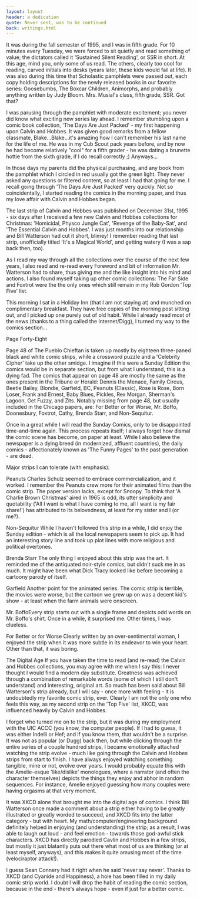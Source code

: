 ```yaml
---
layout: layout
header: a dedication
quote: Never sent, was to be continued
back: writings.html
---
```


It was during the fall semester of 1995, and I was in fifth grade. For 10 minutes every Tuesday, we were forced to sit quietly and read something of value; the dictators called it 'Sustained Silent Reading', or SSR in short. At this age, mind you, only some of us read. The others, clearly too cool for reading, carved initials into desks (years later, these kids would fail at life). It was also during this time that Scholastic pamphlets were passed out, each copy holding descriptions for the newly released books in our favorite series: Goosebumbs, The Boxcar Children, Animorphs, and probably anything written by Judy Bloom. Mrs. Musial's class, fifth grade, SSR. Got that?

I was parusing through the pamphlet with moderate excitement; you never did know what exciting new series lay ahead. I remember stumbling upon a comic book collection, 'The Days Are Just Packed' - my first happening upon Calvin and Hobbes. It was given good remarks from a fellow classmate, Blake...Blake...it's amazing how I can't remember his last name for the life of me. He was in my Cub Scout pack years before, and by now he had become relatively "cool" for a fifth grader - he was dating a brunette hottie from the sixth grade, if I do recall correctly ;) Anyways...

In those days my parents did the physical purchasing, and any book from the pamphlet which I circled in red usually got the green light. They never asked any questions or filtered content, so at least I had that going for me. I recall going through 'The Days Are Just Packed' very quickly. Not so coincidentally, I started reading the comics in the morning paper, and thus my love affair with Calvin and Hobbes began. 

The last strip of Calvin and Hobbes was published on December 31st, 1995 - six days after I received a few new Calvin and Hobbes collections for Christmas: 'Homicidal, Physco Jungle Cat', 'Revenge of the Baby-Sat', and 'The Essential Calvin and Hobbes'. I was just months into our relationship and Bill Watterson had cut it short, blimey! I remember reading that last strip, unofficially titled 'It's a Magical World', and getting watery (I was a sap back then, too).

As I read my way through all the collections over the course of the next few years, I also read and re-read every Foreword and bit of information Mr. Watterson had to share, thus giving me and the like insight into his mind and actions. I also found myself taking up other comic collections: The Far Side and Foxtrot were the the only ones which still remain in my Rob Gordon 'Top Five' list.

This morning I sat in a Holiday Inn (that I am not staying at) and munched on complimentary breakfast. They have free copies of the morning post sitting out, and I picked up one purely out of old habit. While I already read most of the news (thanks to a thing called the Internet/Digg), I turned my way to the comics section...

Page Forty-Eight

Page 48 of The Pueblo Chieftan is taken up mostly by eighteen three-paned black and white comic strips, while a crossword puzzle and a 'Celebrity Cipher' take up the other smidge. I imagine if this were a Sunday Edition the comics would be in separate section, but from what I understand, this is a dying fad. The comics that appear on page 48 are mostly the same as the ones present in the Tribune or Herald: Dennis the Menace, Family Circus, Beetle Bailey, Blondie, Garfield, BC, Peanuts (Classic), Rose is Rose, Born Loser, Frank and Ernest, Baby Blues, Pickles, Rex Morgan, Sherman's Lagoon, Get Fuzzy, and Zits. Notably missing from page 48, but usually included in the Chicago papers, are: For Better or for Worse, Mr. Boffo, Doonesbury, Foxtrot, Cathy, Brenda Starr, and Non-Sequitur.

Once in a great while I will read the Sunday Comics, only to be disappointed time-and-time again. This process repeats itself; I always forget how dismal the comic scene has become, on paper at least. While I also believe the newspaper is a dying breed (in modernized, affluent countries), the daily comics - affectionately known as 'The Funny Pages' to the past generation - are dead.

Major strips I can tolerate (with emphasis):

Peanuts
Charles Schulz seemed to embrace commercialization, and it worked. I remember the Peanuts crew more for their animated films than the comic strip. The paper version lacks, except for Snoopy. To think that 'A Charlie Brown Christmas' aired in 1965 is odd, its utter simplicity and quotability ('All I want is what I have coming to me, all I want is my fair share!') has attributed to its belovedness, at least for my sister and I (or me?). 

Non-Sequitur
While I haven't followed this strip in a while, I did enjoy the Sunday edition - which is all the local newspapers seem to pick up. It had an interesting story line and took up plot lines with more religious and political overtones. 

Brenda Starr
The only thing I enjoyed about this strip was the art. It reminded me of the antiquated noir-style comics, but didn't suck me in as much. It might have been what Dick Tracy looked like before becoming a cartoony parody of itself. 

Garfield
Another point for the animated series. The comic strip is terrible, the movies were worse, but the cartoon we grew up on was a decent kid's show - at least when the farm animals were onscreen.

Mr. BoffoEvery strip starts out with a single frame and depicts odd words on Mr. Boffo's shirt. Once in a while, it surprised me. Other times, I was clueless.

For Better or for Worse
Clearly written by an over-sentimental woman, I enjoyed the strip when it was more subtle in its endeavor to win your heart. Other than that, it was boring.

The Digital Age
If you have taken the time to read (and re-read) the Calvin and Hobbes collections, you may agree with me when I say this: I never thought I would find a modern day substitute. Greatness was achieved through a combination of remarkable words (some of which I still don't understand) and interesting, original art. So much has been said about Bill Watterson's strip already, but I will say - once more with feeling - it is undoubtedly my favorite comic strip, ever. Clearly I am not the only one who feels this way, as my second strip on the 'Top Five' list, XKCD, was influenced heavily by Calvin and Hobbes.

I forget who turned me on to the strip, but it was during my employment with the UIC ACCC (you know, the computer people). If I had to guess, it was either Indelli or Hef; and if you know them, that wouldn't be a surprise. It was not as popular (or Dugg) back then, but while clicking through the entire series of a couple hundred strips, I became emotionally attached watching the strip evolve - much like going through the Calvin and Hobbes strips from start to finish. I have always enjoyed watching something tangible, mine or not, evolve over years. I would probably equate this with the Amelie-esque 'like/dislike' monologues, where a narrator (and often the character themselves) depicts the things they enjoy and abhor in random sequences. For instance, Amelie enjoyed guessing how many couples were having orgasms at that very moment.

It was XKCD alone that brought me into the digital age of comics. I think Bill Watterson once made a comment about a strip either having to be greatly illustrated or greatly worded to succeed, and XKCD fits into the latter category - but with heart. My math/computer/engineering background definitely helped in enjoying (and understanding) the strip; as a result, I was able to laugh out loud - and feel emotion - towards those god-awful stick characters. XKCD has directly parodied Cavlin and Hobbes in a few strips, but mostly it just blatantly puts out there what most of us are thinking (or at least myself, anyways), and this makes it quite amusing most of the time (velociraptor attack!).

I guess Sean Connery had it right when he said 'never say never'. Thanks to XKCD (and Cyanide and Happiness), a hole has been filled in my daily comic strip world. I doubt I will drop the habit of reading the comic section, because in the end - there's always hope - even if just for a better comic.